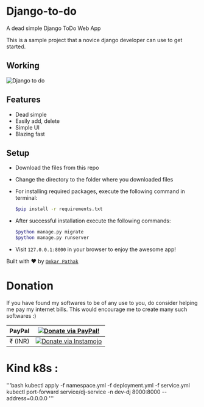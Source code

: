 # Django-to-do
A dead simple Django ToDo Web App

This is a sample project that a novice django developer can use to get started.

## Working

![Django to do](results/django-to-do.gif)

## Features

- Dead simple
- Easily add, delete
- Simple UI
- Blazing fast

## Setup

- Download the files from this repo
- Change the directory to the folder where you downloaded files
- For installing required packages, execute the following command in terminal:

    ```bash
    $pip install -r requirements.txt
    ```

- After successful installation execute the following commands:

    ```bash
    $python manage.py migrate
    $python manage.py runserver
    ```

- Visit `127.0.0.1:8000` in your browser to enjoy the awesome app!

Built with ♥ by [`Omkar Pathak`](http://www.omkarpathak.in/)

# Donation

If you have found my softwares to be of any use to you, do consider helping me pay my internet bills. This would encourage me to create many such softwares :)

| PayPal | <a href="https://paypal.me/omkarpathak27" target="_blank"><img src="https://www.paypalobjects.com/webstatic/mktg/logo/AM_mc_vs_dc_ae.jpg" alt="Donate via PayPal!" title="Donate via PayPal!" /></a> |
|:-------------------------------------------:|:-------------------------------------------------------------:|
| ₹ (INR)  | <a href="https://www.instamojo.com/@omkarpathak/" target="_blank"><img src="https://www.soldermall.com/images/pic-online-payment.jpg" alt="Donate via Instamojo" title="Donate via instamojo" /></a> |


# Kind k8s :

'''bash
kubectl apply -f namespace.yml -f deployment.yml -f service.yml
kubectl port-forward service/dj-service -n dev-dj 8000:8000 --address=0.0.0.0
'''
